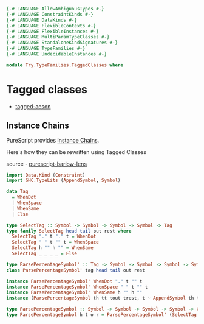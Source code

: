 ```haskell
{-# LANGUAGE AllowAmbiguousTypes #-}
{-# LANGUAGE ConstraintKinds #-}
{-# LANGUAGE DataKinds #-}
{-# LANGUAGE FlexibleContexts #-}
{-# LANGUAGE FlexibleInstances #-}
{-# LANGUAGE MultiParamTypeClasses #-}
{-# LANGUAGE StandaloneKindSignatures #-}
{-# LANGUAGE TypeFamilies #-}
{-# LANGUAGE UndecidableInstances #-}

module Try.TypeFamilies.TaggedClasses where
```

# Tagged classes

- [tagged-aeson](https://github.com/monadfix/tagged-aeson)

## Instance Chains

PureScript provides [Instance Chains](https://github.com/purescript/documentation/blob/master/language/Type-Classes.md#instance-chains).

Here's how they can be rewritten using Tagged Classes

source - [purescript-barlow-lens](https://github.com/sigma-andex/purescript-barlow-lens/blob/295c4b32fbeca052ebfd3665a9071012e654b9c0/src/Data/Lens/Barlow/Parser.purs#L11)

```haskell
import Data.Kind (Constraint)
import GHC.TypeLits (AppendSymbol, Symbol)

data Tag
  = WhenDot
  | WhenSpace
  | WhenSame
  | Else

type SelectTag :: Symbol -> Symbol -> Symbol -> Symbol -> Tag
type family SelectTag head tail out rest where
  SelectTag "." t "." t = WhenDot
  SelectTag " " t "" t = WhenSpace
  SelectTag h "" h "" = WhenSame
  SelectTag _ _ _ _ = Else

type ParsePercentageSymbol' :: Tag -> Symbol -> Symbol -> Symbol -> Symbol -> Constraint
class ParsePercentageSymbol' tag head tail out rest

instance ParsePercentageSymbol' WhenDot "." t "" t
instance ParsePercentageSymbol' WhenSpace " " t "" t
instance ParsePercentageSymbol' WhenSame h "" h ""
instance (ParsePercentageSymbol th tt tout trest, t ~ AppendSymbol th tt, out ~ AppendSymbol h tout) => ParsePercentageSymbol' Else h t out trest

type ParsePercentageSymbol :: Symbol -> Symbol -> Symbol -> Symbol -> Constraint
type ParsePercentageSymbol h t o r = ParsePercentageSymbol' (SelectTag h t o r) h t o r
```
